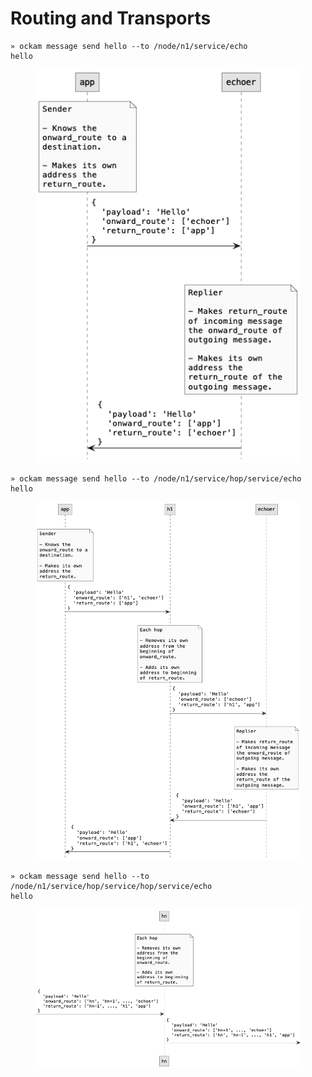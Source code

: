 # Routing and Transports

```
» ockam message send hello --to /node/n1/service/echo
hello
```

<figure><img src="../.gitbook/assets/image (1).png" alt=""><figcaption></figcaption></figure>

```
» ockam message send hello --to /node/n1/service/hop/service/echo
hello
```

<figure><img src="../.gitbook/assets/image (4).png" alt=""><figcaption></figcaption></figure>

```
» ockam message send hello --to /node/n1/service/hop/service/hop/service/echo
hello
```

<figure><img src="../.gitbook/assets/image (3).png" alt=""><figcaption></figcaption></figure>
